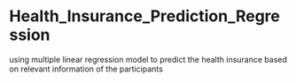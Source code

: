 # Health_Insurance_Prediction_Regression
using multiple linear regression model to predict the health insurance based on relevant information of the participants
